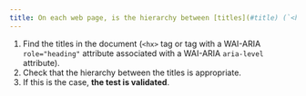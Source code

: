 ```yaml
---
title: On each web page, is the hierarchy between [titles](#title) (`<hx>` tag or tag with a WAI-ARIA `role="heading"` attribute associated with a WAI-ARIA `aria-level` attribute) relevant?
---
```


1. Find the titles in the document (`<hx>` tag or tag with a WAI-ARIA `role="heading"` attribute associated with a WAI-ARIA `aria-level` attribute).
2. Check that the hierarchy between the titles is appropriate.
3. If this is the case, **the test is validated**.
